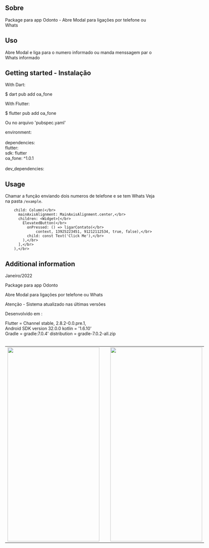 ## Sobre

Package para app Odonto - Abre Modal para ligações por telefone ou Whats

## Uso

Abre Modal e liga para o numero informado ou manda menssagem par o Whats informado

## Getting started - Instalação


With Dart:

   $ dart pub add oa_fone

With Flutter:

   $ flutter pub add oa_fone

Ou no arquivo 'pubspec.yaml'

environment:</br></br>
dependencies:</br>
  flutter:</br>
    sdk: flutter</br>
  oa_fone: ^1.0.1</br></br>
dev_dependencies:</br>

## Usage

Chamar a função enviando dois numeros de telefone e se tem Whats
Veja na pasta `/example`. 

        child: Column(</br>
          mainAxisAlignment: MainAxisAlignment.center,</br>
          children: <Widget>[</br>
            ElevatedButton(</br>
              onPressed: () => ligarContato(</br>
                  context, 13925223451, 91212112534, true, false),</br>
              child: const Text('Click Me'),</br>
            ),</br>
          ],</br>
        ),</br>

## Additional information

Janeiro/2022

Package para app Odonto

Abre Modal para ligações por telefone ou Whats

Atenção - Sistema atualizado nas últimas versões

Desenvolvido em :</br>

Flutter = Channel stable, 2.8.2-0.0.pre.1, </br>
Android SDK version 32.0.0 kotlin = '1.6.10' </br>
Gradle = gradle:7.0.4' distribution = gradle-7.0.2-all.zip </br>
</br>

<table align="center" border="0" cellpadding="1" cellspacing="1" style="width:650px;">
	<tbody>
		<tr>
			<td><img alt="" src="https://user-images.githubusercontent.com/31604881/151706450-627cec59-746f-4948-97a9-49e30d280490.png" style="width: 300px; height: 633px;" /></td>
			<td>&nbsp;</td>
			<td><img alt="" src="https://user-images.githubusercontent.com/31604881/151706457-7f180331-27c4-487d-ba8b-6fb07bd356d0.png" style="width: 300px; height: 633px;" /></td>
		</tr>
	</tbody>
</table>
